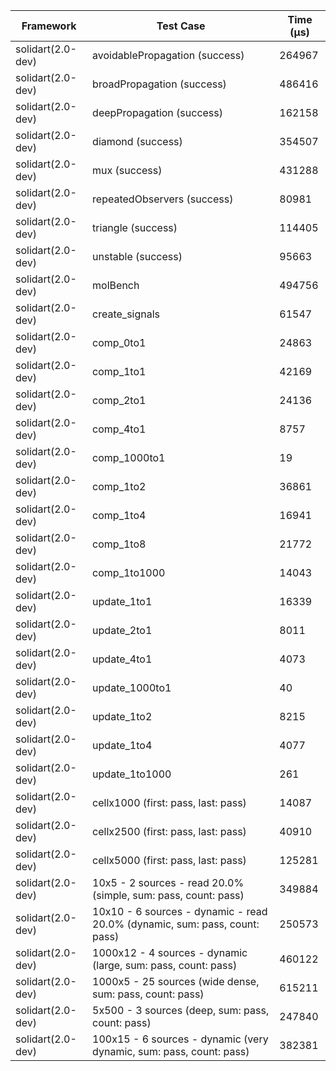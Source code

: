 | Framework | Test Case | Time (μs) |
| --- | --- | --- |
| solidart(2.0-dev) | avoidablePropagation (success) | 264967 |
| solidart(2.0-dev) | broadPropagation (success) | 486416 |
| solidart(2.0-dev) | deepPropagation (success) | 162158 |
| solidart(2.0-dev) | diamond (success) | 354507 |
| solidart(2.0-dev) | mux (success) | 431288 |
| solidart(2.0-dev) | repeatedObservers (success) | 80981 |
| solidart(2.0-dev) | triangle (success) | 114405 |
| solidart(2.0-dev) | unstable (success) | 95663 |
| solidart(2.0-dev) | molBench | 494756 |
| solidart(2.0-dev) | create_signals | 61547 |
| solidart(2.0-dev) | comp_0to1 | 24863 |
| solidart(2.0-dev) | comp_1to1 | 42169 |
| solidart(2.0-dev) | comp_2to1 | 24136 |
| solidart(2.0-dev) | comp_4to1 | 8757 |
| solidart(2.0-dev) | comp_1000to1 | 19 |
| solidart(2.0-dev) | comp_1to2 | 36861 |
| solidart(2.0-dev) | comp_1to4 | 16941 |
| solidart(2.0-dev) | comp_1to8 | 21772 |
| solidart(2.0-dev) | comp_1to1000 | 14043 |
| solidart(2.0-dev) | update_1to1 | 16339 |
| solidart(2.0-dev) | update_2to1 | 8011 |
| solidart(2.0-dev) | update_4to1 | 4073 |
| solidart(2.0-dev) | update_1000to1 | 40 |
| solidart(2.0-dev) | update_1to2 | 8215 |
| solidart(2.0-dev) | update_1to4 | 4077 |
| solidart(2.0-dev) | update_1to1000 | 261 |
| solidart(2.0-dev) | cellx1000 (first: pass, last: pass) | 14087 |
| solidart(2.0-dev) | cellx2500 (first: pass, last: pass) | 40910 |
| solidart(2.0-dev) | cellx5000 (first: pass, last: pass) | 125281 |
| solidart(2.0-dev) | 10x5 - 2 sources - read 20.0% (simple, sum: pass, count: pass) | 349884 |
| solidart(2.0-dev) | 10x10 - 6 sources - dynamic - read 20.0% (dynamic, sum: pass, count: pass) | 250573 |
| solidart(2.0-dev) | 1000x12 - 4 sources - dynamic (large, sum: pass, count: pass) | 460122 |
| solidart(2.0-dev) | 1000x5 - 25 sources (wide dense, sum: pass, count: pass) | 615211 |
| solidart(2.0-dev) | 5x500 - 3 sources (deep, sum: pass, count: pass) | 247840 |
| solidart(2.0-dev) | 100x15 - 6 sources - dynamic (very dynamic, sum: pass, count: pass) | 382381 |
